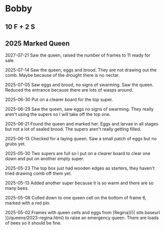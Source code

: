 # Bobby

## 10 F + 2 S

## 2025 Marked Queen

2027-07-21 Saw the queen, raised the number of frames to 11 ready for sale.

2025-07-14 Saw the queen, eggs and brood.  They are not drawing out the comb.  Maybe because of the drought there is no nectar.

2025-07-05 Saw eggs and brood, no signs of swarming.  Saw the queen.  Reduced the entrance because there are lots of wasps around.

2025-06-30 Put on a clearer board for the top super.

2025-06-29 Saw the queen, saw eggs no signs of swarming.  They really aren't using the supers so I will take off the top one.

2025-06-21 Found the queen and marked her.  Eggs and larvae in all stages but not a lot of sealed brood.  The supers aren't really getting filled.

2025-06-13 Checked for a laying queen.  Saw a small patch of eggs but no grubs yet.

2025-05-30 Two supers are full so I put on a clearer board to clear one down and put on another empty super.

2025-05-23 The top box just had wooden edges as starters, they haven't tried drawing comb off them yet.

2025-05-13 Added another super because it is so warm and there are so many bees.

2025-05-08 Culled down to one queen cell on the bottom of frame 6, marked with a red pin.

2025-05-02 Frames with queen cells and eggs from [Regina]({{ site.baseurl }}/queens/2023-regina.html) to raise an emergency queen.  There are loads of bees so it should be fine.
